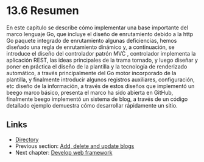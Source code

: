 # 13.6 Resumen

En este capítulo se describe cómo implementar una base importante del marco lenguaje Go, que incluye el diseño de enrutamiento debido a la http Go paquete integrado de enrutamiento algunas deficiencias, hemos diseñado una regla de enrutamiento dinámico y, a continuación, se introduce el diseño del controlador patrón MVC , controlador implementa la aplicación REST, las ideas principales de la trama tornado, y luego diseñar y poner en práctica el diseño de la plantilla y la tecnología de renderizado automático, a través principalmente del Go motor incorporado de la plantilla, y finalmente introducir algunos registros auxiliares, configuración, etc diseño de la información, a través de estos diseños que implementó un beego marco básico, presenta el marco ha sido abierta en GitHub, finalmente beego implementó un sistema de blog, a través de un código detallado ejemplo demuestra cómo desarrollar rápidamente un sitio.

## Links

- [Directory](preface.md)
- Previous section: [Add, delete and update blogs](13.5.md)
- Next chapter: [Develop web framework](14.0.md)
